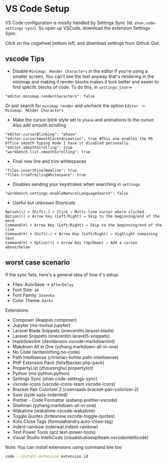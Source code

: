 # VS Code Setup

VS Code configuration is mostly handled by Settings Sync (id: `shan.code-settings-sync`). So open up VSCode, download the extension Settings Sync.

Click on the cogwheel bottom left, and download settings from Github Gist.

## vscode Tips

- Disable `Minimap: Render Characters` in the editor if you're using a smaller screen. You can't see the text anyway that's rendering in the minimap and making it render blocks makes it look better and easier to find specifc blocks of code. To do this, in `settings.json`->

```text
"editor.minimap.renderCharacters": false
```

Or just search for `minimap render` and uncheck the option `Editor -> Minimap: REnder Characters`

- Make the cursor blink style set to `phase` and animations to the cursor. Also add smooth scrolling

```text
"editor.cursorBlinking": "phase"
"editor.cursorSmoothCaretAnimation": true #This one enables the MS Office smooth typing mode I have it disabled personally.
"editor.smoothScrolling": true
"workbench.list.smoothScrolling": true
```

- Final new line and trim whitespaces

```text
"files.insertFinalNewline": true
"files.trimTrailingWhitespace": true
```

- Disables sending your keystrokes when searching in `settings`

```text
"workbench.settings.enableNaturalLanguageSearch": false
```

- Useful but unknown Shortcuts

```text
Option(⌥) + Shift(⇧) + Click → Multi-line cursor where clicked
Option(⌥) + Arrow Key (Left/Right) → Skip to the beginning/end of the word
Command(⌘) + Arrow Key (Left/Right) → Skip to the beginning/end of the line
Command(⌘) + Shift(⇧) + Arrow Key (Left/Right) → Highlight remaining text
Command(⌘) + Option(⌥) + Arrow Key (Up/Down) → Add a curson above/below
```

## worst case scenario

If the sync fails, here's a general idea of how it's setup.

- Files: AutoSave → `AfterDelay`
- Font Size: `16`
- Font Family: `Iosevka`
- Color Theme: `Dark+`

Extensions:

- Composer (ikappas.composer)
- Jupyter (ms-toolsai.jupyter)
- Laravel Blade Snippets (onecentlin.laravel-blade)
- Laravel Snippets (onecentlin.laravel5-snippets)
- markdownlint (davidanson.vscode-markdownlint)
- Makdown All in One (yzhang.markdown-all-in-one)
- No Code (writenothing.no-code)
- Path Intellisense (christian-kohler.path-intellisense)
- PHP Extension Pack (felixfbecker.php-pack)
- PropertyList (zhouronghui.propertylist)
- Python (ms-python.python)
- Settings Sync (shan.code-settings-sync)
- vscode-icons (vscode-icons-team.vscode-icons)
- Bracket Pair Colorizer 2 (coenraads.bracket-pair-colorizer-2)
- Sass (syler.sass-indented)
- Prettier - Code Formattar (esbenp.prettier-vscode)
- Shellman (yzhang.markdown-all-in-one)
- Wakatime (wakatime.vscode-wakatime)
- Toggle Quotes (britesnow.vscode-toggle-quotes)
- Auto Close Tags (formulahendry.auto-close-tag)
- indent-rainbow (oderwat.indent-rainbow)
- Text Power Tools (qcz.text-power-tools)
- Visual Studio IntelliCode (visualstudioexptteam.vscodeintellicode)

Note: You can install extensions using command line too

```bash
code --install-extension extension.id
```
